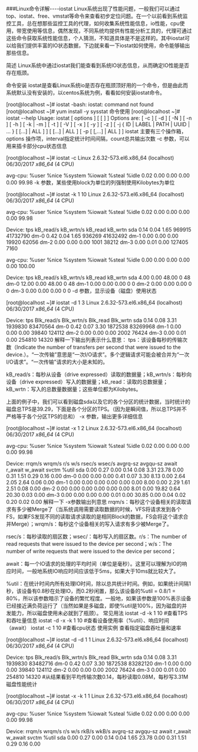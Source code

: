 ###Linux命令详解----iostat
Linux系统出现了性能问题，一般我们可以通过top、iostat、free、vmstat等命令来查看初步定位问题。在一个以前看到系统监控工具，总在想那些监控工具的代理，如何收集系统性能信息，io性能，cpu使用，带宽使用等信息，偶然发现，不同系统均提供有性能分析工具的，代理可通过这些命令获取系统性能信息，个人猜测，不知道具体是不是这样的。其中iostat可以给我们提供丰富的IO状态数据，下边就来看一下iostat如何使用，命令能够输出那些信息。

简述
Linux系统中通过iostat我们能查看到系统IO状态信息，从而确定IO性能是否存在瓶颈。

命令安装
iostat是查看Linux系统io是否存在瓶颈顶好用的一个命令，但是由此而系统默认没有安装的，以centos系统为例，看看如何安装iostat命令。

[root@localhost ~]# iostat
-bash: iostat: command not found
[root@localhost ~]# yum install -y sysstat
命令使用
[root@localhost ~]# iostat --help
Usage: iostat [ options ] [ <interval> [ <count> ] ]
Options are:
[ -c ] [ -d ] [ -N ] [ -n ] [ -h ] [ -k | -m ] [ -t ] [ -V ] [ -x ] [ -y ] [ -z ]
[ -j { ID | LABEL | PATH | UUID | ... } [ <device> [...] | ALL ] ]
[ <device> [...] | ALL ] [ -p [ <device> [,...] | ALL ] ]
iostat 主要有三个操作箱，options 操作项，interval指定统计时间间隔，count总共输出次数
-c 参数，可以用来插卡部分cpu状态信息

[root@localhost ~]# iostat -c 
Linux 2.6.32-573.el6.x86_64 (localhost)         06/30/2017      _x86_64_        (4 CPU)

avg-cpu:  %user   %nice %system %iowait  %steal   %idle
           0.02    0.00    0.00    0.00    0.00   99.98
-k 参数，某些使用block为单位的列强制使用Kilobytes为单位

[root@localhost ~]# iostat -k 1 10
Linux 2.6.32-573.el6.x86_64 (localhost)         06/30/2017      _x86_64_        (4 CPU)

avg-cpu:  %user   %nice %system %iowait  %steal   %idle
           0.02    0.00    0.00    0.00    0.00   99.98

Device:            tps    kB_read/s    kB_wrtn/s    kB_read    kB_wrtn
sda               0.14         0.04         1.65     969915   41732790
dm-0              0.42         0.04         1.65     936269   41632492
dm-1              0.00         0.00         0.00      19920      62056
dm-2              0.00         0.00         0.00       1001      38212
dm-3              0.00         0.01         0.00     127405       7160

avg-cpu:  %user   %nice %system %iowait  %steal   %idle
           0.00    0.00    0.00    0.00    0.00  100.00

Device:            tps    kB_read/s    kB_wrtn/s    kB_read    kB_wrtn
sda               4.00         0.00        48.00          0         48
dm-0             12.00         0.00        48.00          0         48
dm-1              0.00         0.00         0.00          0          0
dm-2              0.00         0.00         0.00          0          0
dm-3              0.00         0.00         0.00          0          0
-d 参数，显示设备（磁盘）使用状态

[root@localhost ~]# iostat -d 1 3
Linux 2.6.32-573.el6.x86_64 (localhost)         06/30/2017      _x86_64_        (4 CPU)

Device:            tps   Blk_read/s   Blk_wrtn/s   Blk_read   Blk_wrtn
sda               0.14         0.08         3.31    1939830   83470564
dm-0              0.42         0.07         3.30    1872538   83269968
dm-1              0.00         0.00         0.00      39840     124112
dm-2              0.00         0.00         0.00       2002      76424
dm-3              0.00         0.01         0.00     254810      14320
解释一下输出列表示什么意思：
tps：该设备每秒的传输次数（Indicate the number of transfers per second that were issued to the device.）。“一次传输”意思是“一次I/O请求”。多个逻辑请求可能会被合并为“一次I/O请求”。“一次传输”请求的大小是未知的。

kB_read/s：每秒从设备（drive expressed）读取的数据量；kB_wrtn/s：每秒向设备（drive expressed）写入的数据量；kB_read：读取的总数据量；kB_wrtn：写入的总数量数据量；这些单位都为Kilobytes。

上面的例子中，我们可以看到磁盘sda以及它的各个分区的统计数据，当时统计的磁盘总TPS是39.29，下面是各个分区的TPS。（因为是瞬间值，所以总TPS并不严格等于各个分区TPS的总和）
-x 参数，输出更多详细信息

[root@localhost ~]# iostat -x 1 2
Linux 2.6.32-573.el6.x86_64 (localhost)         06/30/2017      _x86_64_        (4 CPU)

avg-cpu:  %user   %nice %system %iowait  %steal   %idle
           0.02    0.00    0.00    0.00    0.00   99.98

Device:         rrqm/s   wrqm/s     r/s     w/s   rsec/s   wsec/s avgrq-sz avgqu-sz   await r_await w_await  svctm  %util
sda               0.00     0.27    0.00    0.14     0.08     3.31    23.78     0.00    0.31    1.51    0.29   0.16   0.00
dm-0              0.00     0.00    0.00    0.41     0.07     3.30     8.13     0.00    2.64    2.05    2.64   0.06   0.00
dm-1              0.00     0.00    0.00    0.00     0.00     0.00     8.00     0.00    2.29    1.61    2.51   0.08   0.00
dm-2              0.00     0.00    0.00    0.00     0.00     0.00     8.01     0.00   19.82    0.64   20.30   0.03   0.00
dm-3              0.00     0.00    0.00    0.00     0.01     0.00    30.85     0.00    0.04    0.02    0.20   0.02   0.00
解释一下 -x参数输出列意思
rrqm/s：每秒这个设备相关的读取请求有多少被Merge了（当系统调用需要读取数据的时候，VFS将请求发到各个FS，如果FS发现不同的读取请求读取的是相同Block的数据，FS会将这个请求合并Merge）；wrqm/s：每秒这个设备相关的写入请求有多少被Merge了。

rsec/s：每秒读取的扇区数；wsec/：每秒写入的扇区数。r/s：The number of read requests that were issued to the device per second；w/s：The number of write requests that were issued to the device per second；

await：每一个IO请求的处理的平均时间（单位是毫秒）。这里可以理解为IO的响应时间，一般地系统IO响应时间应该低于5ms，如果大于10ms就比较大了。

%util：在统计时间内所有处理IO时间，除以总共统计时间。例如，如果统计间隔1秒，该设备有0.8秒在处理IO，而0.2秒闲置，那么该设备的%util = 0.8/1 = 80%，所以该参数暗示了设备的繁忙程度。一般地，如果该参数是100%表示设备已经接近满负荷运行了（当然如果是多磁盘，即使%util是100%，因为磁盘的并发能力，所以磁盘使用未必就到了瓶颈）。
常见用法
iostat -d -k 1 10        #查看TPS和吞吐量信息
iostat -d -x -k 1 10      #查看设备使用率（%util）、响应时间（await）
iostat -c 1 10            #查看cpu状态
使用实例
查看指定磁盘吞吐量和速率

[root@localhost ~]# iostat -d -d 1 1
Linux 2.6.32-573.el6.x86_64 (localhost)         06/30/2017      _x86_64_        (4 CPU)

Device:            tps   Blk_read/s   Blk_wrtn/s   Blk_read   Blk_wrtn
sda               0.14         0.08         3.31    1939830   83482716
dm-0              0.42         0.07         3.30    1872538   83282120
dm-1              0.00         0.00         0.00      39840     124112
dm-2              0.00         0.00         0.00       2002      76424
dm-3              0.00         0.01         0.00     254810      14320
#从结果看到平均传输次数0.14，每秒读取0.08M，每秒写3.31M
磁盘性能统计

[root@localhost ~]# iostat -x -k 1 1
Linux 2.6.32-573.el6.x86_64 (localhost)         06/30/2017      _x86_64_        (4 CPU)

avg-cpu:  %user   %nice %system %iowait  %steal   %idle
           0.02    0.00    0.00    0.00    0.00   99.98

Device:         rrqm/s   wrqm/s     r/s     w/s       rkB/s    wkB/s  avgrq-sz avgqu-sz   await    r_await  w_await  svctm  %util
sda               0.00     0.27         0.00   0.14     0.04     1.65    23.78       0.00         0.31    1.51            0.29   0.16   0.00